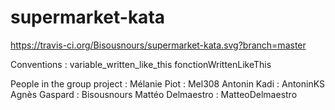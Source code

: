 # supermarket-kata
https://travis-ci.org/Bisousnours/supermarket-kata.svg?branch=master

Conventions :
variable_written_like_this
fonctionWrittenLikeThis

People in the group project :
Mélanie Piot : Mel308
Antonin Kadi : AntoninKS
Agnès Gaspard : Bisousnours
Mattéo Delmaestro : MatteoDelmaestro
